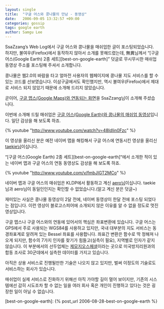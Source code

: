 ```yaml
---
layout: single
title:  "구글 어스와 콩나물의 만남 - 동영상"
date:   2006-09-05 13:32:57 +09:00
categories: gossip
tags: google earth
author: Samgu Lee
---
```

SsaZzang&#8217;s Web Log에서 구글 어스와 콩나물을 매쉬업한 글이 포스팅되었습니다. 하지만, 불여우(Firefox)에서 동작하지 않아서 소개를 못해드렸는데, 無異님께서 &#8220;[구글 어스(Google Earth) 2종 세트][best-on-google-earth]&#8221; 덧글로 무시무시한 매쉬업 동영상 주소를 포스팅해 주셔서 소개합니다.

콩나물은 웹2.0의 바람을 타고 얼마전 사용자의 웹페이지에 콩나물 지도 서비스를 할 수 있는 코드를 선보였습니다. 이삼구글에서도 확인했지만, 역시 불여우(Firefox)에서 제대로 서비스 되지 않았기 때문에 소개해 드리지 않았습니다.

곧이어, [구글 맵스(Google Maps)와 연동되는 화면](http://www.hometown.co.kr/57)을 SsaZzang님이 소개해 주셨습니다.

이번에 소개해 드릴 매쉬업은 <a href="http://www.youtube.com/watch?v=48Idlin0Fzc">구글 어스(Google Earth)와 콩나물의 매쉬업 동영상</a>입니다. 일단 감상을 해 보도록 하죠.

{% youtube "http://www.youtube.com/watch?v=48Idlin0Fzc" %}

이 영상을 올리신 분은 예전 네이버 맵을 해킹해서 구글 어스에 연동시킨 영상을 올리신 [taekie님](http://www.youtube.com/profile?user=taekie)이십니다.

&#8220;[구글 어스(Google Earth) 2종 세트][best-on-google-earth]&#8220;에서 소개한 적이 있는 네이버 맵과 구글 어스의 연동 동영상도 감상을 해 보도록 하죠.

{% youtube "http://www.youtube.com/v/fmbJIGT2MCo" %}

네이버 맵과 구글 어스의 매쉬업은 KLDP에서 활동하고 계신 [aero님](http://kldp.org/user/540)이십니다. taekie님과 aero님이 동일인인지는 확인할 수 없었습니다.(알고 계신 분은 덧글~)

재미있는 사실은 콩나물 동영상이 2달 전에, 네이버 동영상이 한달 전에 포스팅 되었다는 점입니다. 이런 영상이 블로고스피어에 소개되지 않은 이유를 알 수 없을 정도로 멋진 영상입니다.

구글 맵스나 구글 어스와의 연동에 있어서의 핵심은 좌표변환에 있습니다. 구글 어스는 GPS에서 주로 사용되는 WGS84를 사용하고 있지만, 국내 대부분의 지도 서비스는 동경좌표계로 알려져 있는 Bessel 좌표를 사용합니다. 좌표간 변환은 함수로 딱 정해져 나오게 되지만, 함수의 7가지 인자를 찾기가 힘들고(실측이 필요), 지역별로 인자가 같지 않습니다. 이 부분에서의 선두업체는 [제모지오스페셜](http://geo.repl.net/)이라는 곳으로 미국방지리원과의 합동 조사로 30군데에서 실측한 데이터를 가지고 있습니다.

아직은 상용 서비스로 진행될만한 기술은 나오지 않고 있지만, 벌써 이정도의 기술로도 서비스하는 회사가 있습니다.

매쉬업이 실제 서비스로 진화하기 위해선 아직 가야할 길이 멀어 보이지만, 기존의 시스템에선 감히 시도조차 할 수 없는 일을 여러 회사 혹은 개인이 진행하고 있다는 것은 굉장한 일이 아닐 수 없습니다.

[best-on-google-earth]: {% post_url 2006-08-28-best-on-google-earth %}
